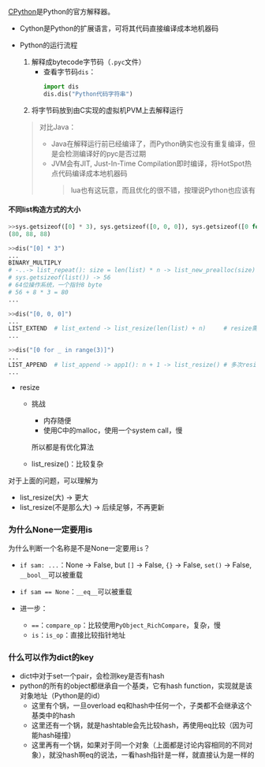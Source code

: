 [CPython](https://github.com/python/cpython)是Python的官方解释器。
+ Cython是Python的扩展语言，可将其代码直接编译成本地机器码

+ Python的运行流程
	1. 解释成bytecode字节码（`.pyc`文件）
		+ 查看字节码`dis`：
			```python
			import dis
			dis.dis("Python代码字符串")
			```
	1. 将字节码放到由C实现的虚拟机PVM上去解释运行

	>对比Java：
	>+ Java在解释运行前已经编译了，而Python确实也没有重复编译，但是会检测编译好的pyc是否过期
	>+ JVM会有JIT, Just-In-Time Compilation即时编译，将HotSpot热点代码编译成本地机器码
	>	>lua也有这玩意，而且优化的很不错，按理说Python也应该有

#### 不同list构造方式的大小
```python
>>sys.getsizeof([0] * 3), sys.getsizeof([0, 0, 0]), sys.getsizeof([0 for _ in range(3)])
(80, 88, 88)

>>dis("[0] * 3")
...
BINARY_MULTIPLY  
# -..-> list_repeat(): size = len(list) * n -> list_new_prealloc(size) -> PyMem_New(size): 需要多少size，就用多少size: 
# sys.getsizeof(list()) -> 56
# 64位操作系统，一个指针8 byte
# 56 + 8 * 3 = 80
...

>>dis("[0, 0, 0]")
...
LIST_EXTEND  # list_extend -> list_resize(len(list) + n)     # resize需要长度
...

>>dis("[0 for _ in range(3)]")
...
LIST_APPEND  # list_append -> app1(): n + 1 -> list_resize() # 多次resize n + 1
...
```

+ resize
	+ 挑战
		+ 内存随便
		+ 使用C中的malloc，使用一个system call，慢

		所以都是有优化算法

	+ list_resize()：比较复杂

对于上面的问题，可以理解为
+ list_resize(大) -> 更大
+ list_resize(不是那么大) -> 后续足够，不再更新

### 为什么None一定要用is
为什么判断一个名称是不是None一定要用`is`？

+ `if sam: ...`：None -> False, but `[]` -> False, `{}` -> False, `set()` -> False, `__bool__`可以被重载
+ `if sam == None`：`__eq__`可以被重载

+ 进一步：
	+ `==`：`compare_op`：比较使用`PyObject_RichCompare`，复杂，慢
	+ `is`：`is_op`：直接比较指针地址


### 什么可以作为dict的key

+ dict中对于set一个pair，会检测key是否有hash
+ python的所有的object都继承自一个基类，它有hash function，实现就是该对象地址（Python是的id）
	+ 这里有个锅，一旦overload eq和hash中任何一个，子类都不会继承这个基类中的hash
	+ 这里还有一个锅，就是hashtable会先比较hash，再使用eq比较（因为可能hash碰撞）
	+ 这里再有一个锅，如果对于同一个对象（上面都是讨论内容相同的不同对象），就没hash啊eq的说法，一看hash指针是一样，就直接认为是一样的
